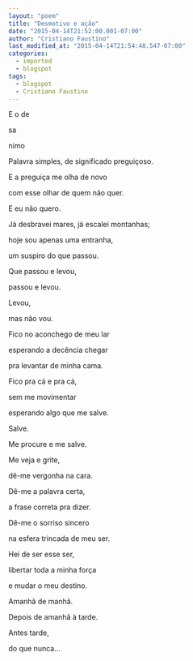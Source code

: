 ```yaml
---
layout: "poem"
title: "Desmotivo e ação"
date: "2015-04-14T21:52:00.001-07:00"
author: "Cristiano Faustino"
last_modified_at: "2015-04-14T21:54:48.547-07:00"
categories:
  - imported
  - blogspot
tags:
  - blogspot
  - Cristiano Faustino
---
```


E o de

sa

nimo

Palavra simples, de significado preguiçoso.

E a preguiça me olha de novo

com esse olhar de quem não quer.

E eu não quero.

Já desbravei mares, já escalei montanhas;

hoje sou apenas uma entranha,

um suspiro do que passou.

Que passou e levou,

passou e levou.

Levou,

mas não vou.

Fico no aconchego de meu lar

esperando a decência chegar

pra levantar de minha cama.

Fico pra cá e pra cá,

sem me movimentar

esperando algo que me salve.

Salve.

Me procure e me salve.

Me veja e grite,

dê-me vergonha na cara.

Dê-me a palavra certa,

a frase correta pra dizer.

Dê-me o sorriso sincero

na esfera trincada de meu ser.

Hei de ser esse ser,

libertar toda a minha força

e mudar o meu destino.

Amanhã de manhã.

Depois de amanhã à tarde.

Antes tarde,

do que nunca...